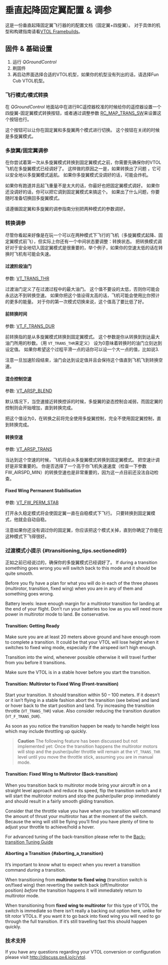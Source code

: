# 垂直起降固定翼配置 & 调参

这是一份垂直起降固定翼飞行器的的配置文档（固定翼+四旋翼）。 对于具体的机型和构建指南请看[VTOL Framebuilds](../frames_vtol/README.md)。

## 固件 & 基础设置

1. 运行 *QGroundControl*
2. 刷固件
3. 再启动界面选择合适的VTOL机型，如果你的机型没有列出的话，请选择Fun Cub VTOL机型。 

### 飞行模式/模式转换

在 *QGroundControl* 地面站中在进行RC遥控器校准的时候给你的遥控器设置一个四旋翼-固定翼模式转换按钮，或者通过调整参数 [RC_MAP_TRANS_SW](../advanced_config/parameter_reference.md#RC_MAP_TRANS_SW)来设置这个按钮也行。

这个按钮可以让你在固定翼和多旋翼两个模式进行切换。 这个按钮在关闭的时候是多旋翼模式。

### 多旋翼/固定翼调参

在你尝试着第一次从多旋翼模式转换到固定翼模式之前，你需要先确保你的VTOL飞机在多旋翼模式已经调好了。 这样做的原因之一是，如果转换出了问题 ，它可以安全地以多旋翼模式返航。 如果你多旋翼模式没调好的话，可能会炸机。

如果你有跑道并且起飞重量不是太大的话，你最好也把固定翼模式调好。 如果你还没调好的话，你可以把它调到固定翼模式来搞这个。 如果出了什么问题，你要随时准备切换回多旋翼模式。

请遵循固定翼和多旋翼的调参指南分别把两种模式的参数调好。

### 转换调参

尽管你看起来好像是在玩一个可以在两种模式下飞行的飞机（多旋翼模式起降、固定翼模式前飞），但实际上你还有一个中间状态要调整：转换状态。 把转换模式调好对于安全地切入固定翼模式是很重要的，举个例子，如果你的空速太低的话在转换时飞机有可能会失速。

#### 过渡阶段油门

参数: [VT_TRANS_THR](../advanced_config/parameter_reference.md#VT_TRANS_THR)

过渡油门定义了在过渡过程中的最大油门。 这个值不要设的太低，否则你可能会永远达不到转换空速。 如果你把这个值设得太高的话，飞机可能会使用比你预计的更多的能量。 对于你的第一次模式切换来说，这个值高了要比低了好。

#### 前转换时间

参数: [VT_F_TRANS_DUR](../advanced_config/parameter_reference.md#VT_F_TRANS_DUR)

前转换指的是从多旋翼模式转换到固定翼模式。 这个参数是你从转换到到达最大油门所用的秒数。（用 `VT_TRANS_THR`来定义） 设为0意味着转换时的油门立刻达到设定值。 如果你希望这个过程平滑一点的话你可以设一个大一点的值，比如说3.

注意一旦加速阶段结束，油门会达到设定值并且会保持这个值直到飞机飞到转换空速。

#### 混合控制空速

参数: [VT_ARSP_BLEND](../advanced_config/parameter_reference.md#VT_ARSP_BLEND)

默认情况下，当空速接近转换控诉的时候，多旋翼的姿态控制会减弱，而固定翼的控制则会开始增加，直到转换完成。

把这个值设为0，在转换之前将完全使用多旋翼控制，完全不使用固定翼控制，直到转换完成。

#### 转换空速

参数: [VT_ARSP_TRANS](../advanced_config/parameter_reference.md#VT_ARSP_TRANS)

当达到这个空速的时候，飞机将会从多旋翼模式转换到固定翼模式。 把空速计调好是非常重要的。 你是否选择了一个高于你飞机失速速度（检查一下参数FW\_AIRSPD\_MIN）的转换空速也是非常重要的，因为这一点目前还没法自动检查。

#### Fixed Wing Permanent Stabilisation

参数: [VT_FW_PERM_STAB](../advanced_config/parameter_reference.md#VT_FW_PERM_STAB)

打开永久稳定模式将会使固定翼一直在自稳模式下飞行。 只要转换到固定翼模式，他就会自动自稳。

注意如果你还没有调过你的固定翼，你应该把这个模式关掉，直到你确定了你能在这种模式下飞得很好。

### 过渡模式小提示 {#transitioning_tips.sectionedit9}

正如之前已经说过的，确保你的多旋翼模式已经调好了。 If during a transition something goes wrong you will switch back to this mode and it should be quite smooth.

Before you fly have a plan for what you will do in each of the three phases (multirotor, transition, fixed wing) when you are in any of them and something goes wrong.

Battery levels: leave enough margin for a multirotor transition for landing at the end of your flight. Don’t run your batteries too low as you will need more power in multirotor mode to land. Be conservative.

#### Transition: Getting Ready

Make sure you are at least 20 meters above ground and have enough room to complete a transition. It could be that your VTOL will lose height when it switches to fixed wing mode, especially if the airspeed isn’t high enough.

Transition into the wind, whenever possible otherwise it will travel further from you before it transitions.

Make sure the VTOL is in a stable hover before you start the transition.

#### Transition: Multirotor to Fixed Wing (Front-transition)

Start your transition. It should transition within 50 – 100 meters. If it doesn’t or it isn’t flying in a stable fashion abort the transition (see below) and land or hover back to the start position and land. Try increasing the transition throttle (`VT_TRANS_THR`) value. Also consider reducing the transition duration (`VT_F_TRANS_DUR`).

As soon as you notice the transition happen be ready to handle height loss which may include throttling up quickly.

> **Caution** The following feature has been discussed but not implemented yet: Once the transition happens the multirotor motors will stop and the pusher/puller throttle will remain at the `VT_TRANS_THR` level until you move the throttle stick, assuming you are in manual mode.

#### Transition: Fixed Wing to Multirotor (Back-transition)

When you transition back to multirotor mode bring your aircraft in on a straight level approach and reduce its speed, flip the transition switch and it will start the multirotor motors and stop the pusher/puller prop immediately and should result in a fairly smooth gliding transition.

Consider that the throttle value you have when you transition will command the amount of thrust your multirotor has at the moment of the switch. Because the wing will still be flying you’ll find you have plenty of time to adjust your throttle to achieve/hold a hover.

For advanced tuning of the back-transition please refer to the [Back-transition Tuning Guide](vtol_back_transition_tuning.md)

#### Aborting a Transition {#aborting_a_transition}

It’s important to know what to expect when you revert a transition command *during* a transition.

When transitioning from **multirotor to fixed wing** (transition switch is on/fixed wing) then reverting the switch back (off/multirotor position) *before* the transition happens it will immediately return to multirotor mode.

When transitioning from **fixed wing to multirotor** for this type of VTOL the switch is immediate so there isn’t really a backing out option here, unlike for tilt rotor VTOLs. If you want it to go back into fixed wing you will need to go through the full transition. If it’s still travelling fast this should happen quickly.

### 技术支持

If you have any questions regarding your VTOL conversion or configuration please visit <http://discuss.px4.io/c/vtol>.

 